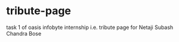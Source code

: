 # tribute-page
task 1 of oasis infobyte internship i.e. tribute page for Netaji Subash Chandra Bose
